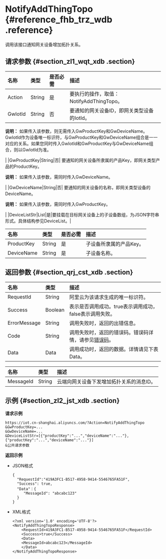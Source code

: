# NotifyAddThingTopo {#reference_fhb_trz_wdb .reference}

调用该接口通知网关设备增加拓扑关系。

## 请求参数 {#section_zl1_wqt_xdb .section}

|名称|类型|是否必需|描述|
|:-|:-|:---|:-|
|Action|String|是|要执行的操作，取值：NotifyAddThingTopo。|
|GwIotId|String|否| 要通知的网关设备ID，即网关类型设备的IotId。

 **说明：** 如果传入该参数，则无需传入GwProductKey和GwDeviceName。GwIotId作为设备唯一标识符，与GwProductKey和GwDeviceName组合是一一对应的关系。如果您同时传入GwIotId和GwProductKey与GwDeviceName组合，则以GwIotId为准。

 |
|GwProductKey|String|否| 要通知的网关设备所隶属的产品Key，即网关类型产品的ProductKey。

 **说明：** 如果传入该参数，需同时传入GwDeviceName。

 |
|GwDeviceName|String|否| 要通知的网关设备的名称，即网关类型设备的DeviceName。

 **说明：** 如果传入该参数，需同时传入GwProductKey。

 |
|DeviceListStr|List|是|要挂载在目标网关设备上的子设备数组，为JSON字符串形式。具体结构参见DeviceList。|

|名称|类型|是否必需|描述|
|:-|:-|:---|:-|
|ProductKey|String|是|子设备所隶属的产品Key。|
|DeviceName|String|是|子设备名称。|

## 返回参数 {#section_qrj_cst_xdb .section}

|名称|类型|描述|
|:-|:-|:-|
|RequestId|String|阿里云为该请求生成的唯一标识符。|
|Success|Boolean|表示是否调用成功。true表示调用成功，false表示调用失败。|
|ErrorMessage|String|调用失败时，返回的出错信息。|
|Code|String|调用失败时，返回的错误码。错误码详情，请参见[错误码](intl.zh-CN/云端开发指南/云端API参考/错误码.md#)。|
|Data|Data|调用成功时，返回的数据。详情请见下表Data。|

|名称|类型|描述|
|:-|:-|:-|
|MessageId|String|云端向网关设备下发增加拓扑关系的消息ID。|

## 示例 {#section_zl2_jst_xdb .section}

**请求示例**

```
https://iot.cn-shanghai.aliyuncs.com/?Action=NotifyAddThingTopo
&GwProductKey=...
&GwDeviceName=...
&DeviceListStr=[{"productKey":"...","deviceName":"..."},{"productKey":"...","deviceName":"..."}]
&公共请求参数
```

**返回示例**

-   JSON格式

    ```
    {
      "RequestId":"419A3FC1-B517-4958-9414-5546765FA51F",
      "Success": true,
      "Data"：{
    	 "MessageId": "abcabc123"
      }
    }
    ```

-   XML格式

    ```
    <?xml version='1.0' encoding='UTF-8'?>
    <NotifyAddThingTopoResponse>
        <RequestId>419A3FC1-B517-4958-9414-5546765FA51F</RequestId>
        <Success>true</Success>
        <Data>
    	<MessageId>abcabc123</MessageId>
        </Data>
    </NotifyAddThingTopoResponse>
    ```


